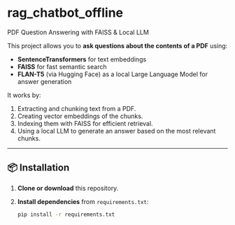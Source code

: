 # rag_chatbot_offline
 PDF Question Answering with FAISS & Local LLM

This project allows you to **ask questions about the contents of a PDF** using:
- **SentenceTransformers** for text embeddings
- **FAISS** for fast semantic search
- **FLAN-T5** (via Hugging Face) as a local Large Language Model for answer generation

It works by:
1. Extracting and chunking text from a PDF.
2. Creating vector embeddings of the chunks.
3. Indexing them with FAISS for efficient retrieval.
4. Using a local LLM to generate an answer based on the most relevant chunks.

---
## 📦 Installation

1. **Clone or download** this repository.

2. **Install dependencies** from `requirements.txt`:
   ```bash
   pip install -r requirements.txt



